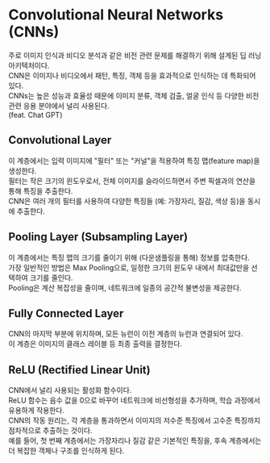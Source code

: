 # Convolutional Neural Networks (CNNs)
주로 이미지 인식과 비디오 분석과 같은 비전 관련 문제를 해결하기 위해 설계된 딥 러닝 아키텍처이다.  
CNN은 이미지나 비디오에서 패턴, 특징, 객체 등을 효과적으로 인식하는 데 특화되어 있다.  
CNNs는 높은 성능과 효율성 때문에 이미지 분류, 객체 검출, 얼굴 인식 등 다양한 비전 관련 응용 분야에서 널리 사용된다.  
(feat. Chat GPT)

## Convolutional Layer
이 계층에서는 입력 이미지에 "필터" 또는 "커널"을 적용하여 특징 맵(feature map)을 생성한다.  
필터는 작은 크기의 윈도우로서, 전체 이미지를 슬라이드하면서 주변 픽셀과의 연산을 통해 특징을 추출한다.  
CNN은 여러 개의 필터를 사용하여 다양한 특징들 (예: 가장자리, 질감, 색상 등)을 동시에 추출한다.

## Pooling Layer (Subsampling Layer)
이 계층에서는 특징 맵의 크기를 줄이기 위해 (다운샘플링을 통해) 정보를 압축한다.  
가장 일반적인 방법은 Max Pooling으로, 일정한 크기의 윈도우 내에서 최대값만을 선택하여 크기를 줄인다.  
Pooling은 계산 복잡성을 줄이며, 네트워크에 일종의 공간적 불변성을 제공한다.

## Fully Connected Layer
CNN의 마지막 부분에 위치하며, 모든 뉴런이 이전 계층의 뉴런과 연결되어 있다.  
이 계층은 이미지의 클래스 레이블 등 최종 출력을 결정한다.

## ReLU (Rectified Linear Unit)
CNN에서 널리 사용되는 활성화 함수이다.  
ReLU 함수는 음수 값을 0으로 바꾸어 네트워크에 비선형성을 추가하며, 학습 과정에서 유용하게 작용한다.  
CNN의 작동 원리는, 각 계층을 통과하면서 이미지의 저수준 특징에서 고수준 특징까지 점차적으로 추출하는 것이다.  
예를 들어, 첫 번째 계층에서는 가장자리나 질감 같은 기본적인 특징을, 후속 계층에서는 더 복잡한 객체나 구조를 인식하게 된다.

